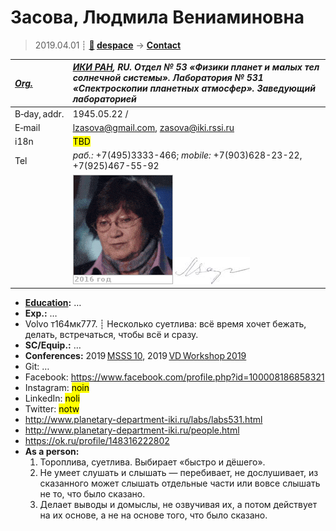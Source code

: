 # Засова, Людмила Вениаминовна
> 2019.04.01 ┊ **[🚀](../index/index.md) [despace](index.md)** → **[Contact](contact.md)**

|*[Org.](contact.md)*|*[ИКИ РАН](zz_iki_ras.md), RU. Отдел № 53 «Физики планет и малых тел солнечной системы». Лаборатория № 531 «Спектроскопии планетных атмосфер». Заведующий лабораторией*|
|:--|:--|
|B‑day, addr.| 1945.05.22 / |
|E‑mail| <lzasova@gmail.com>, <zasova@iki.rssi.ru> |
|i18n| <mark>TBD</mark> |
|Tel|*раб.:* +7(495)3333-466; *mobile:* +7(903)628-23-22, +7(925)467-55-92 |
|| ![](f/contact/z/zasova_001_animated.gif) [![](f/contact/z/zasova_001_sign_thumb.jpg)](f/contact/z/zasova_001_sign.png) |

   - **[Education](edu.md):** …
   - **Exp.:** …
   - Volvo т164мк777. ┊ Несколько суетлива: всё время хочет бежать, делать, встречаться, чтобы всё и сразу.
   - **SC/Equip.:** …
   - **Conferences:** 2019 [MSSS 10](msss_10.md), 2019 [VD Workshop 2019](vdws2019.md)
   - Git: …
   - Facebook: <https://www.facebook.com/profile.php?id=100008186858321>
   - Instagram: <mark>noin</mark>
   - LinkedIn: <mark>noli</mark>
   - Twitter: <mark>notw</mark>
   - <http://www.planetary-department-iki.ru/labs/labs531.html>
   - <http://www.planetary-department-iki.ru/people.html>
   - <https://ok.ru/profile/148316222802>
   - **As a person:**
      1. Тороплива, суетлива. Выбирает «быстро и дёшего».
      1. Не умеет слушать и слышать — перебивает, не дослушивает, из сказанного может слышать отдельные части или вовсе слышать не то, что было сказано.
      1. Делает выводы и домыслы, не озвучивая их, а потом действует на их основе, а не на основе того, что было сказано.

